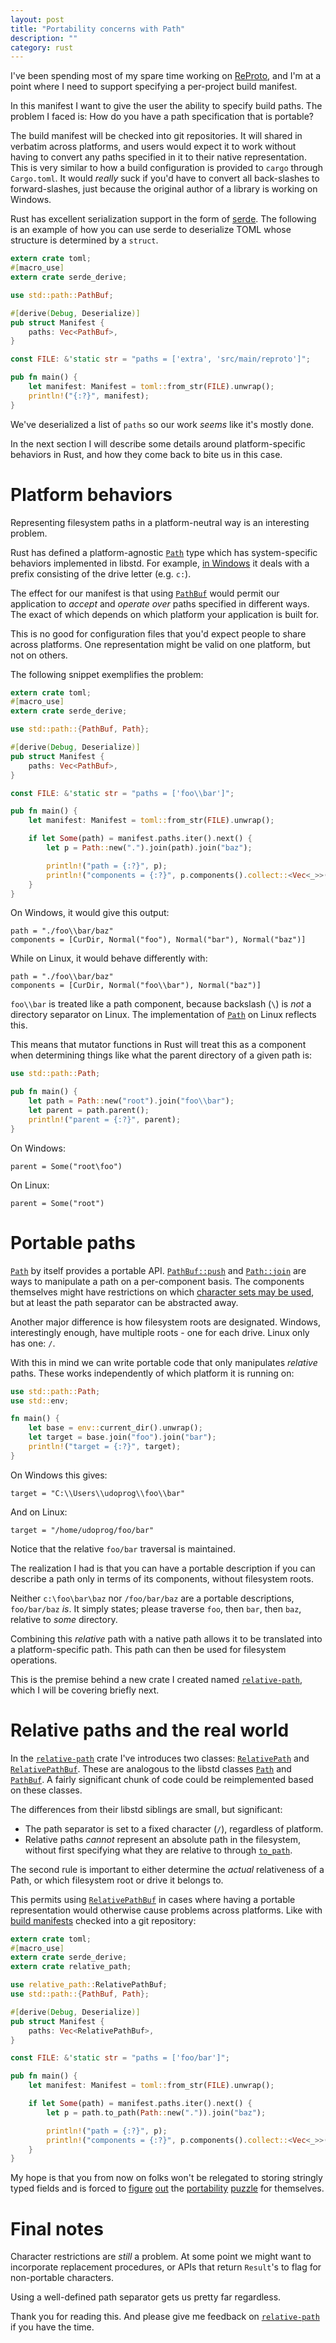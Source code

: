```yaml
---
layout: post
title: "Portability concerns with Path"
description: ""
category: rust
---
```


I've been spending most of my spare time working on [ReProto], and I'm at a point where I need to
support specifying a per-project build manifest.

In this manifest I want to give the user the ability to specify build paths.
The problem I faced is: How do you have a path specification that is portable?

<!-- more -->

The build manifest will be checked into git repositories.
It will shared in verbatim across platforms, and users would expect it to work without having to
convert any paths specified in it to their native representation.
This is very similar to how a build configuration is provided to `cargo` through `Cargo.toml`.
It would _really_ suck if you'd have to convert all back-slashes to forward-slashes, just because
the original author of a library is working on Windows.

Rust has excellent serialization support in the form of [serde].
The following is an example of how you can use serde to deserialize TOML whose structure is
determined by a `struct`.

```rust
extern crate toml;
#[macro_use]
extern crate serde_derive;

use std::path::PathBuf;

#[derive(Debug, Deserialize)]
pub struct Manifest {
    paths: Vec<PathBuf>,
}

const FILE: &'static str = "paths = ['extra', 'src/main/reproto']";

pub fn main() {
    let manifest: Manifest = toml::from_str(FILE).unwrap();
    println!("{:?}", manifest);
}
```

We've deserialized a list of `paths` so our work _seems_ like it's mostly done.

In the next section I will describe some details around platform-specific behaviors in Rust, and
how they come back to bite us in this case.

# Platform behaviors

Representing filesystem paths in a platform-neutral way is an interesting problem.

Rust has defined a platform-agnostic [`Path`] type which has system-specific behaviors implemented
in libstd.
For example, [in Windows] it deals with a prefix consisting of the drive letter (e.g. `c:`).

The effect for our manifest is that using [`PathBuf`] would permit our application to _accept_ and
_operate over_ paths specified in different ways.
The exact of which depends on which platform your application is built for.

This is no good for configuration files that you'd expect people to share across platforms.
One representation might be valid on one platform, but not on others.

The following snippet exemplifies the problem:

```rust
extern crate toml;
#[macro_use]
extern crate serde_derive;

use std::path::{PathBuf, Path};

#[derive(Debug, Deserialize)]
pub struct Manifest {
    paths: Vec<PathBuf>,
}

const FILE: &'static str = "paths = ['foo\\bar']";

pub fn main() {
    let manifest: Manifest = toml::from_str(FILE).unwrap();

    if let Some(path) = manifest.paths.iter().next() {
        let p = Path::new(".").join(path).join("baz");

        println!("path = {:?}", p);
        println!("components = {:?}", p.components().collect::<Vec<_>>());
    }
}
```

On Windows, it would give this output:

```text
path = "./foo\\bar/baz"
components = [CurDir, Normal("foo"), Normal("bar"), Normal("baz")]
```

While on Linux, it would behave differently with:

```text
path = "./foo\\bar/baz"
components = [CurDir, Normal("foo\\bar"), Normal("baz")]
```

`foo\\bar` is treated like a path component, because backslash (`\`) is _not_ a directory separator
on Linux.
The implementation of [`Path`] on Linux reflects this.

This means that mutator functions in Rust will treat this as a component when determining things
like what the parent directory of a given path is:

```rust
use std::path::Path;

pub fn main() {
    let path = Path::new("root").join("foo\\bar");
    let parent = path.parent();
    println!("parent = {:?}", parent);
}
```

On Windows:

```text
parent = Some("root\foo")
```

On Linux:

```text
parent = Some("root")
```

# Portable paths

[`Path`] by itself provides a portable API.
[`PathBuf::push`] and [`Path::join`] are ways to manipulate a path on a per-component basis.
The components themselves might have restrictions on which
[character sets may be used][windows-paths], but at least the path separator can be abstracted away.

Another major difference is how filesystem roots are designated.
Windows, interestingly enough, have multiple roots - one for each drive.
Linux only has one: `/`.

With this in mind we can write portable code that only manipulates _relative_ paths.
These works independently of which platform it is running on:

```rust
use std::path::Path;
use std::env;

fn main() {
    let base = env::current_dir().unwrap();
    let target = base.join("foo").join("bar");
    println!("target = {:?}", target);
}
```

On Windows this gives:

```text
target = "C:\\Users\\udoprog\\foo\\bar" 
```

And on Linux:

```text
target = "/home/udoprog/foo/bar"
```

Notice that the relative `foo/bar` traversal is maintained.

The realization I had is that you can have a portable description if you can describe a path only
in terms of its components, without filesystem roots.

Neither `c:\foo\bar\baz` nor `/foo/bar/baz` are a portable descriptions, `foo/bar/baz` _is_.
It simply states; please traverse `foo`, then `bar`, then `baz`, relative to _some_ directory.

Combining this _relative_ path with a native path allows it to be translated into a
platform-specific path.
This path can then be used for filesystem operations.

This is the premise behind a new crate I created named [`relative-path`], which I will be covering
briefly next.

# Relative paths and the real world

In the [`relative-path`] crate I've introduces two classes: [`RelativePath`] and [`RelativePathBuf`].
These are analogous to the libstd classes [`Path`] and [`PathBuf`].
A fairly significant chunk of code could be reimplemented based on these classes.

The differences from their libstd siblings are small, but significant:

 * The path separator is set to a fixed character (`/`), regardless of platform.
 * Relative paths _cannot_ represent an absolute path in the filesystem, without first specifying
   what they are relative to through [`to_path`].

The second rule is important to either determine the _actual_ relativeness of a Path, or which
filesystem root or drive it belongs to.

This permits using [`RelativePathBuf`] in cases where having a portable representation would
otherwise cause problems across platforms.
Like with [build manifests] checked into a git repository:

```rust
extern crate toml;
#[macro_use]
extern crate serde_derive;
extern crate relative_path;

use relative_path::RelativePathBuf;
use std::path::{PathBuf, Path};

#[derive(Debug, Deserialize)]
pub struct Manifest {
    paths: Vec<RelativePathBuf>,
}

const FILE: &'static str = "paths = ['foo/bar']";

pub fn main() {
    let manifest: Manifest = toml::from_str(FILE).unwrap();

    if let Some(path) = manifest.paths.iter().next() {
        let p = path.to_path(Path::new(".")).join("baz");

        println!("path = {:?}", p);
        println!("components = {:?}", p.components().collect::<Vec<_>>());
    }
}
```

My hope is that you from now on folks won't be relegated to storing stringly typed fields and
is forced to [figure][bug-1] [out][bug-2] the [portability][bug-3] [puzzle][bug-4] for themselves.

# Final notes

Character restrictions are _still_ a problem.
At some point we might want to incorporate replacement procedures, or APIs that return `Result`'s
to flag for non-portable characters.

Using a well-defined path separator gets us pretty far regardless.

Thank you for reading this. And please give me feedback on [`relative-path`] if you have the time.

[ReProto]: https://github.com/reproto
[in Windows]: https://github.com/rust-lang/rust/blob/master/src/libstd/sys/windows/path.rs
[serde]: https://serde.rs
[`Path`]: https://doc.rust-lang.org/std/path/struct.Path.html
[`PathBuf`]: https://doc.rust-lang.org/std/path/struct.PathBuf.html
[`PathBuf::push`]: https://doc.rust-lang.org/std/path/struct.PathBuf.html#method.push
[`Path::join`]: https://doc.rust-lang.org/std/path/struct.Path.html#method.join
[`RelativePath`]: https://docs.rs/relative-path/0.1.5/relative_path/struct.RelativePath.html
[`RelativePathBuf`]: https://docs.rs/relative-path/0.1.5/relative_path/struct.RelativePathBuf.html
[windows-paths]: https://msdn.microsoft.com/en-us/library/windows/desktop/aa365247(v=vs.85).aspx
[`to_path`]: https://docs.rs/relative-path/0.1.5/relative_path/struct.RelativePath.html#method.to_path
[`relative-path`]: https://crates.io/crates/relative-path
[build manifests]: https://github.com/udoprog/reproto/commit/0c1c1ea4fb8e12919e0c420a174ea67e5da6ffcc
[bug-1]: https://github.com/rust-lang/rust-installer/issues/65
[bug-2]: https://github.com/racer-rust/racer/issues/47
[bug-3]: https://github.com/rust-lang/rfcs/issues/1092
[bug-4]: https://github.com/alexcrichton/cargo-vendor/issues/22
